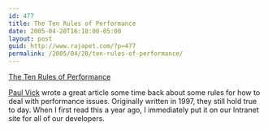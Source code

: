 ```yaml
---
id: 477
title: The Ten Rules of Performance
date: 2005-04-28T16:18:00-05:00
layout: post
guid: http://www.rajapet.com/?p=477
permalink: /2005/04/28/ten-rules-of-performance/
---
```

[The Ten Rules of Performance](http://www.panopticoncentral.net/archive/2004/02/10/270.aspx)

[Paul Vick](http://www.panopticoncentral.net/Rss.aspx) wrote a great article some time back about some rules for how to deal with performance issues. Originally written in 1997, they still hold true to day. When I first read this a year ago, I immediately put it on our Intranet site for all of our developers.